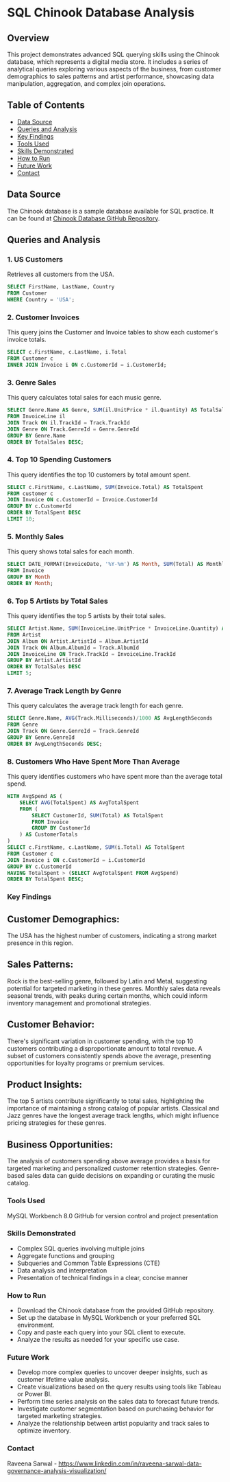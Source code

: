 # SQL Chinook Database Analysis

## Overview
This project demonstrates advanced SQL querying skills using the Chinook database, which represents a digital media store. It includes a series of analytical queries exploring various aspects of the business, from customer demographics to sales patterns and artist performance, showcasing data manipulation, aggregation, and complex join operations.

## Table of Contents
- [Data Source](#data-source)
- [Queries and Analysis](#queries-and-analysis)
- [Key Findings](#key-findings)
- [Tools Used](#tools-used)
- [Skills Demonstrated](#skills-demonstrated)
- [How to Run](#how-to-run)
- [Future Work](#future-work)
- [Contact](#contact)

## Data Source
The Chinook database is a sample database available for SQL practice. It can be found at [Chinook Database GitHub Repository](https://github.com/lerocha/chinook-database).

## Queries and Analysis

### 1. US Customers
Retrieves all customers from the USA.

```sql
SELECT FirstName, LastName, Country
FROM Customer
WHERE Country = 'USA';
```
### 2. Customer Invoices
This query joins the Customer and Invoice tables to show each customer's invoice totals.

```sql
SELECT c.FirstName, c.LastName, i.Total
FROM Customer c
INNER JOIN Invoice i ON c.CustomerId = i.CustomerId;
```
### 3. Genre Sales
This query calculates total sales for each music genre.
```sql
SELECT Genre.Name AS Genre, SUM(il.UnitPrice * il.Quantity) AS TotalSales
FROM InvoiceLine il
JOIN Track ON il.TrackId = Track.TrackId
JOIN Genre ON Track.GenreId = Genre.GenreId
GROUP BY Genre.Name
ORDER BY TotalSales DESC;
```
### 4. Top 10 Spending Customers
This query identifies the top 10 customers by total amount spent.
```sql
SELECT c.FirstName, c.LastName, SUM(Invoice.Total) AS TotalSpent
FROM customer c
JOIN Invoice ON c.CustomerId = Invoice.CustomerId
GROUP BY c.CustomerId
ORDER BY TotalSpent DESC
LIMIT 10;
```
### 5. Monthly Sales
This query shows total sales for each month.
```sql
SELECT DATE_FORMAT(InvoiceDate, '%Y-%m') AS Month, SUM(Total) AS MonthlySales
FROM Invoice
GROUP BY Month
ORDER BY Month;
```
### 6. Top 5 Artists by Total Sales
This query identifies the top 5 artists by their total sales.
```sql
SELECT Artist.Name, SUM(InvoiceLine.UnitPrice * InvoiceLine.Quantity) AS TotalSales
FROM Artist
JOIN Album ON Artist.ArtistId = Album.ArtistId
JOIN Track ON Album.AlbumId = Track.AlbumId
JOIN InvoiceLine ON Track.TrackId = InvoiceLine.TrackId
GROUP BY Artist.ArtistId
ORDER BY TotalSales DESC
LIMIT 5;
```
### 7. Average Track Length by Genre
This query calculates the average track length for each genre.
```sql
SELECT Genre.Name, AVG(Track.Milliseconds)/1000 AS AvgLengthSeconds
FROM Genre
JOIN Track ON Genre.GenreId = Track.GenreId
GROUP BY Genre.GenreId
ORDER BY AvgLengthSeconds DESC;
```
### 8. Customers Who Have Spent More Than Average
This query identifies customers who have spent more than the average total spend.
```sql
WITH AvgSpend AS (
    SELECT AVG(TotalSpent) AS AvgTotalSpent
    FROM (
        SELECT CustomerId, SUM(Total) AS TotalSpent
        FROM Invoice
        GROUP BY CustomerId
    ) AS CustomerTotals
)
SELECT c.FirstName, c.LastName, SUM(i.Total) AS TotalSpent
FROM Customer c
JOIN Invoice i ON c.CustomerId = i.CustomerId
GROUP BY c.CustomerId
HAVING TotalSpent > (SELECT AvgTotalSpent FROM AvgSpend)
ORDER BY TotalSpent DESC;
```
### Key Findings
## Customer Demographics:
The USA has the highest number of customers, indicating a strong market presence in this region.
## Sales Patterns:
Rock is the best-selling genre, followed by Latin and Metal, suggesting potential for targeted marketing in these genres.
Monthly sales data reveals seasonal trends, with peaks during certain months, which could inform inventory management and promotional strategies.
## Customer Behavior:
There's significant variation in customer spending, with the top 10 customers contributing a disproportionate amount to total revenue.
A subset of customers consistently spends above the average, presenting opportunities for loyalty programs or premium services.
## Product Insights:
The top 5 artists contribute significantly to total sales, highlighting the importance of maintaining a strong catalog of popular artists.
Classical and Jazz genres have the longest average track lengths, which might influence pricing strategies for these genres.
## Business Opportunities:
The analysis of customers spending above average provides a basis for targeted marketing and personalized customer retention strategies.
Genre-based sales data can guide decisions on expanding or curating the music catalog.

### Tools Used
MySQL Workbench 8.0
GitHub for version control and project presentation

### Skills Demonstrated
- Complex SQL queries involving multiple joins
- Aggregate functions and grouping
- Subqueries and Common Table Expressions (CTE)
- Data analysis and interpretation
- Presentation of technical findings in a clear, concise manner

### How to Run
- Download the Chinook database from the provided GitHub repository.
- Set up the database in MySQL Workbench or your preferred SQL environment.
- Copy and paste each query into your SQL client to execute.
- Analyze the results as needed for your specific use case.

### Future Work
- Develop more complex queries to uncover deeper insights, such as customer lifetime value analysis.
- Create visualizations based on the query results using tools like Tableau or Power BI.
- Perform time series analysis on the sales data to forecast future trends.
- Investigate customer segmentation based on purchasing behavior for targeted marketing strategies.
- Analyze the relationship between artist popularity and track sales to optimize inventory.

### Contact
Raveena Sarwal - https://www.linkedin.com/in/raveena-sarwal-data-governance-analysis-visualization/
